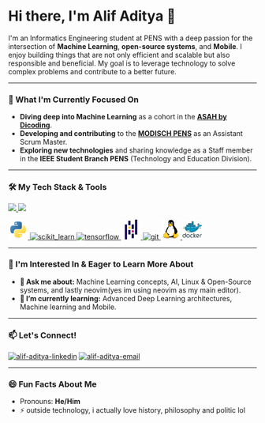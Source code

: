 # Hi there, I'm Alif Aditya 👋

I'm an Informatics Engineering student at PENS with a deep passion for the intersection of **Machine Learning**, **open-source systems**, and **Mobile**. I enjoy building things that are not only efficient and scalable but also responsible and beneficial. My goal is to leverage technology to solve complex problems and contribute to a better future.

---

### 🚀 What I'm Currently Focused On

* **Diving deep into Machine Learning** as a cohort in the **[ASAH by Dicoding](https://www.dicoding.com/asah)**.
* **Developing and contributing** to the **[MODISCH PENS](https://github.com/pens-pbl)** as an Assistant Scrum Master.
* **Exploring new technologies** and sharing knowledge as a Staff member in the **IEEE Student Branch PENS** (Technology and Education Division).

---

### 🛠️ My Tech Stack & Tools
  <p align="left">
    <a href="https://github.com/dimasmds">
      <img height="180em" src="https://github-readme-stats-eight-theta.vercel.app/api?username=lfiathan&show_icons=true&theme=algolia&include_all_commits=true&count_private=true"/>
      <img height="180em" src="https://github-readme-stats-eight-theta.vercel.app/api/top-langs/?username=lfiathan&layout=compact&langs_count=8&theme=algolia"/>
    </a>
  </p>
<p align="left">
  <a href="https://www.python.org" target="_blank" rel="noreferrer"> <img src="https://raw.githubusercontent.com/devicons/devicon/master/icons/python/python-original.svg" alt="python" width="40" height="40"/> </a>
  <a href="https://scikit-learn.org/" target="_blank" rel="noreferrer"> <img src="https://upload.wikimedia.org/wikipedia/commons/0/05/Scikit_learn_logo_small.svg" alt="scikit_learn" width="40" height="40"/> </a>
  <a href="https://www.tensorflow.org" target="_blank" rel="noreferrer"> <img src="https://www.vectorlogo.zone/logos/tensorflow/tensorflow-icon.svg" alt="tensorflow" width="40" height="40"/> </a>
  <a href="https://pandas.pydata.org/" target="_blank" rel="noreferrer"> <img src="https://raw.githubusercontent.com/devicons/devicon/master/icons/pandas/pandas-original.svg" alt="pandas" width="40" height="40"/> </a>
  <a href="https://git-scm.com/" target="_blank" rel="noreferrer"> <img src="https://www.vectorlogo.zone/logos/git-scm/git-scm-icon.svg" alt="git" width="40" height="40"/> </a>
  <a href="https://www.linux.org/" target="_blank" rel="noreferrer"> <img src="https://raw.githubusercontent.com/devicons/devicon/master/icons/linux/linux-original.svg" alt="linux" width="40" height="40"/> </a>
  <a href="https://www.docker.com/" target="_blank" rel="noreferrer"> <img src="https://raw.githubusercontent.com/devicons/devicon/master/icons/docker/docker-original-wordmark.svg" alt="docker" width="40" height="40"/> </a>
</p>

---

### 🌱 I'm Interested In & Eager to Learn More About

* **💬 Ask me about:** Machine Learning concepts, AI, Linux & Open-Source systems, and lastly neovim(yes im using neovim as my main editor).
* **🌱 I’m currently learning:** Advanced Deep Learning architectures, Machine learning and Mobile.

---

### 📫 Let's Connect!

<p align="left">
<a href="https://www.linkedin.com/in/alif-aditya-isallyouneed" target="blank"><img align="center" src="https://raw.githubusercontent.com/rahuldkjain/github-profile-readme-generator/master/src/images/icons/Social/linked-in-alt.svg" alt="alif-aditya-linkedin" height="30" width="40" /></a>
<a href="mailto:muhammadalifaditya92@gmail.com" target="blank"><img align="center" src="https://www.svgrepo.com/show/303161/gmail-icon-logo.svg" alt="alif-aditya-email" height="40" width="40" /></a>
</p>

---

### 😄 Fun Facts About Me

* Pronouns: **He/Him**
* ⚡ outside technology, i actually love history, philosophy and politic lol

